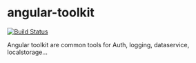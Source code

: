 # angular-toolkit

[![Build Status](https://img.shields.io/badge/style-flat--squared-green.svg?style=flat-square)](https://travis-ci.org/angular/material)

Angular toolkit are common tools for Auth, logging, dataservice, localstorage...